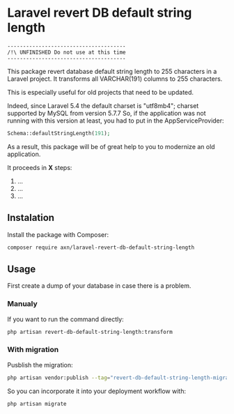 Laravel revert DB default string length
=======================================

    --------------------------------------
    /!\ UNFINISHED Do not use at this time
    --------------------------------------


This package revert database default string length to 255 characters in a Laravel project. It transforms all VARCHAR(191) columns to 255 characters.

This is especially useful for old projects that need to be updated.

Indeed, since Laravel 5.4 the default charset is "utf8mb4"; charset supported by MySQL from version 5.7.7
So, if the application was not running with this version at least, you had to put in the AppServiceProvider:

```php
Schema::defaultStringLength(191);
```

As a result, this package will be of great help to you to modernize an old application.

It proceeds in **X** steps:

1. ...
2. ...
3. ...

Instalation
-----------

Install the package with Composer:

```sh
composer require axn/laravel-revert-db-default-string-length
```

Usage
-----

First create a dump of your database in case there is a problem.

### Manualy

If you want to run the command directly:

```sh
php artisan revert-db-default-string-length:transform
```

### With migration

Pusblish the migration:

```sh
php artisan vendor:publish --tag="revert-db-default-string-length-migration"
```

So you can incorporate it into your deployment workflow with:

```
php artisan migrate
```
